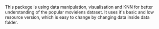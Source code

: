 This packege is using data manipulation, visualisation and KNN for better understanding of the popular movielens dataset. It uses it's basic and low resource version, which is easy to change by changing data inside data folder.   
 
